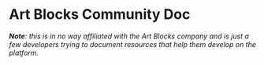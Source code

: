 # Art Blocks Community Doc
***Note**: this is in no way affiliated with the Art Blocks company and is just a few developers trying to document resources that help them develop on the platform.*
